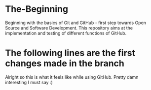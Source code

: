 # The-Beginning
Beginning with the basics of Git and GitHub - first step towards Open Source and Software Development. This repository aims at the implementation and testing of different functions of GitHub. 
# The following lines are the first changes made in the branch
Alright so this is what it feels like while using GitHub. Pretty damn interesting I must say :)
